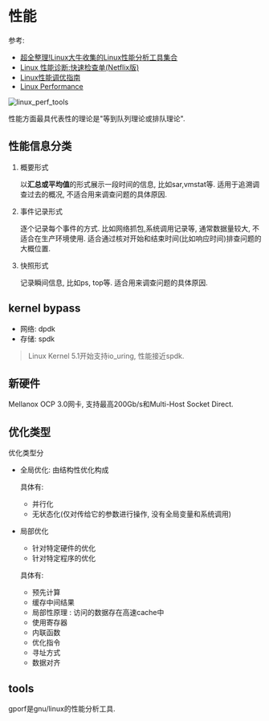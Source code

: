 # 性能
参考:
- [超全整理!Linux大牛收集的Linux性能分析工具集合](https://cloud.tencent.com/developer/article/1115669)
- [Linux 性能诊断:快速检查单(Netflix版) ](https://riboseyim.github.io/2017/12/11/Linux-Perf-Netflix/)
- [Linux性能调优指南](https://www.bookstack.cn/read/transoflptg/0.md)
- [Linux Performance](https://www.brendangregg.com/linuxperf.html)

![linux_perf_tools](http://www.brendangregg.com/Perf/linux_perf_tools_full.png)

性能方面最具代表性的理论是"等到队列理论或排队理论".

## 性能信息分类
1. 概要形式

   以**汇总或平均值**的形式展示一段时间的信息, 比如sar,vmstat等.
   适用于追溯调查过去的概况, 不适合用来调查问题的具体原因.
1. 事件记录形式

   逐个记录每个事件的方式. 比如网络抓包,系统调用记录等, 通常数据量较大, 不适合在生产环境使用.
   适合通过核对开始和结束时间(比如响应时间)排查问题的大概位置.
1. 快照形式

   记录瞬间信息, 比如ps, top等.
   适合用来调查问题的具体原因.

## kernel bypass
- 网络: dpdk
- 存储: spdk

>  Linux Kernel 5.1开始支持io_uring, 性能接近spdk.

## 新硬件
Mellanox OCP 3.0网卡, 支持最高200Gb/s和Multi-Host Socket Direct.

## 优化类型
优化类型分
- 全局优化: 由结构性优化构成

   具体有:
   - 并行化
   - 无状态化(仅对传给它的参数进行操作, 没有全局变量和系统调用)
- 局部优化

   - 针对特定硬件的优化
   - 针对特定程序的优化
   
   具体有:
   - 预先计算
   - 缓存中间结果
   - 局部性原理 : 访问的数据存在高速cache中
   - 使用寄存器
   - 内联函数
   - 优化指令
   - 寻址方式
   - 数据对齐

## tools
gporf是gnu/linux的性能分析工具.
